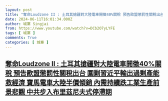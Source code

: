 ```yaml
---
layout: post
title: "奪命Loudzone II : 土耳其搶疆對大陸電車開徵40%關稅 預告歐盟懲罰性關稅出台 圍剿習近平輸出過剩產能救經濟 寶馬電車大陸半價傾銷 內需持續跌工業生產前景悲觀 中共步入布里茲尼夫式停滯期"
date: 2024-06-11T16:01:34.000Z
author: 城寨 Singjai
from: https://www.youtube.com/watch?v=DCb2O7yLYFE
tags: [ 城寨 ]
comments: True
categories: [ 城寨 ]
---
```

<!--1718121694000-->
[奪命Loudzone II : 土耳其搶疆對大陸電車開徵40%關稅 預告歐盟懲罰性關稅出台 圍剿習近平輸出過剩產能救經濟 寶馬電車大陸半價傾銷 內需持續跌工業生產前景悲觀 中共步入布里茲尼夫式停滯期](https://www.youtube.com/watch?v=DCb2O7yLYFE)
------

<div>

</div>
